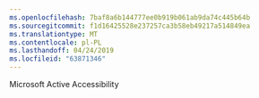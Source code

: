 ```yaml
---
ms.openlocfilehash: 7baf8a6b144777ee0b919b061ab9da74c445b64b
ms.sourcegitcommit: f1d16425528e237257ca3b58eb49217a514849ea
ms.translationtype: MT
ms.contentlocale: pl-PL
ms.lasthandoff: 04/24/2019
ms.locfileid: "63871346"
---
```

Microsoft Active Accessibility